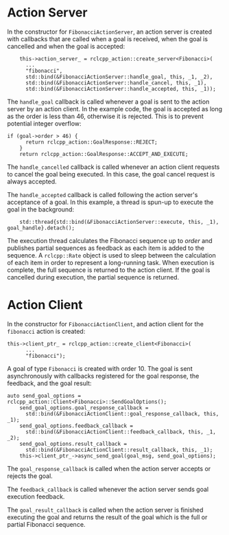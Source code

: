 # Action Server

In the constructor for `FibonacciActionServer`, an action server is created with callbacks that are called when a goal is received, when the goal is cancelled and when the goal is accepted:

```
    this->action_server_ = rclcpp_action::create_server<Fibonacci>(
      ...
      "fibonacci",
      std::bind(&FibonacciActionServer::handle_goal, this, _1, _2),
      std::bind(&FibonacciActionServer::handle_cancel, this, _1),
      std::bind(&FibonacciActionServer::handle_accepted, this, _1));
```

The `handle_goal` callback is called whenever a goal is sent to the action server by an action client. In the example code, the goal is accepted as long as the order is less than 46, otherwise it is rejected. This is to prevent potential integer overflow:
```
if (goal->order > 46) {
      return rclcpp_action::GoalResponse::REJECT;
    }
    return rclcpp_action::GoalResponse::ACCEPT_AND_EXECUTE;
```

The `handle_cancelled` callback is called whenever an action client requests to cancel the goal being executed. In this case, the goal cancel request is always accepted.

The `handle_accepted` callback is called following the action server's acceptance of a goal. In this example, a thread is spun-up to execute the goal in the background:
```
    std::thread{std::bind(&FibonacciActionServer::execute, this, _1), goal_handle}.detach();
```

The execution thread calculates the Fibonacci sequence up to *order* and publishes partial sequences as feedback as each item is added to the sequence. A ```rclcpp::Rate``` object is used to sleep between the calculation of each item in order to represent a long-running task. When execution is complete, the full sequence is returned to the action client. If the goal is cancelled during execution, the partial sequence is returned.


# Action Client 

In the constructor for `FibonacciActionClient`, and action client for the `fibonacci` action is created:

```
this->client_ptr_ = rclcpp_action::create_client<Fibonacci>(
      ...
      "fibonacci");
```

A goal of type `Fibonacci` is created with order 10. The goal is sent asynchronously with callbacks registered for the goal response, the feedback, and the goal result:

```
auto send_goal_options = rclcpp_action::Client<Fibonacci>::SendGoalOptions();
    send_goal_options.goal_response_callback =
      std::bind(&FibonacciActionClient::goal_response_callback, this, _1);
    send_goal_options.feedback_callback =
      std::bind(&FibonacciActionClient::feedback_callback, this, _1, _2);
    send_goal_options.result_callback =
      std::bind(&FibonacciActionClient::result_callback, this, _1);
    this->client_ptr_->async_send_goal(goal_msg, send_goal_options);
```

The `goal_response_callback` is called when the action server accepts or rejects the goal.

The `feedback_callback` is called whenever the action server sends goal execution feedback.

The `goal_result_callback` is called when the action server is finished executing the goal and returns the result of the goal which is the full or partial Fibonacci sequence.
